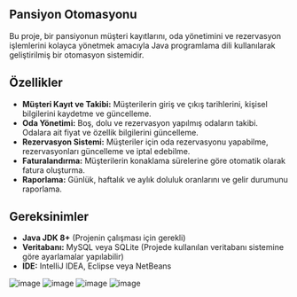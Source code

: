 ##  Pansiyon Otomasyonu

Bu proje, bir pansiyonun müşteri kayıtlarını, oda yönetimini ve rezervasyon işlemlerini kolayca yönetmek amacıyla Java programlama dili kullanılarak geliştirilmiş bir otomasyon sistemidir.

## Özellikler

- **Müşteri Kayıt ve Takibi:** Müşterilerin giriş ve çıkış tarihlerini, kişisel bilgilerini kaydetme ve güncelleme.
- **Oda Yönetimi:** Boş, dolu ve rezervasyon yapılmış odaların takibi. Odalara ait fiyat ve özellik bilgilerini güncelleme.
- **Rezervasyon Sistemi:** Müşteriler için oda rezervasyonu yapabilme, rezervasyonları güncelleme ve iptal edebilme.
- **Faturalandırma:** Müşterilerin konaklama sürelerine göre otomatik olarak fatura oluşturma.
- **Raporlama:** Günlük, haftalık ve aylık doluluk oranlarını ve gelir durumunu raporlama.

## Gereksinimler

- **Java JDK 8+** (Projenin çalışması için gerekli)
- **Veritabanı:** MySQL veya SQLite (Projede kullanılan veritabanı sistemine göre ayarlamalar yapılabilir)
- **IDE:** IntelliJ IDEA, Eclipse veya NetBeans


![image](https://github.com/user-attachments/assets/04007044-f5a6-4439-9a07-5e703a56d4bb)
![image](https://github.com/user-attachments/assets/85d5b3a0-8421-47fd-9095-c7fe74990c01)
![image](https://github.com/user-attachments/assets/7da42b87-42a4-459d-8525-ecfa573fab60)
![image](https://github.com/user-attachments/assets/f8d3758a-7f2e-429a-b736-672a3b38fd9a)

